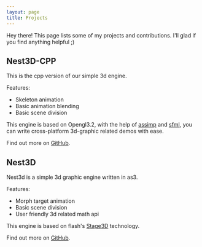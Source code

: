 ```yaml
---
layout: page
title: Projects
---
```


<p class="message">
  Hey there! This page lists some of my projects and contributions. I'll glad if you find anything helpful ;)
</p>

## Nest3D-CPP

This is the cpp version of our simple 3d engine. 

Features:

* Skeleton animation
* Basic animation blending
* Basic scene division 

This engine is based on Opengl3.2, with the help of [assimp](http://github.com/assimp/assimp) and [sfml](http://www.sfml-dev.org), you can write cross-platform 3d-graphic related demos with ease.

Find out more on [GitHub](https://github.com/sindney/nest3d-cpp).

## Nest3D

Nest3d is a simple 3d graphic engine written in as3.

Features:

* Morph target animation
* Basic scene division
* User friendly 3d related math api

This engine is based on flash's [Stage3D](http://www.adobe.com/cn/devnet/flashplayer/stage3d.html) technology.

Find out more on [GitHub](https://github.com/sindney/nest3d-cpp).

